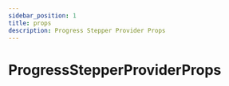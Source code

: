```yaml
---
sidebar_position: 1
title: props
description: Progress Stepper Provider Props
---
```


# ProgressStepperProviderProps
